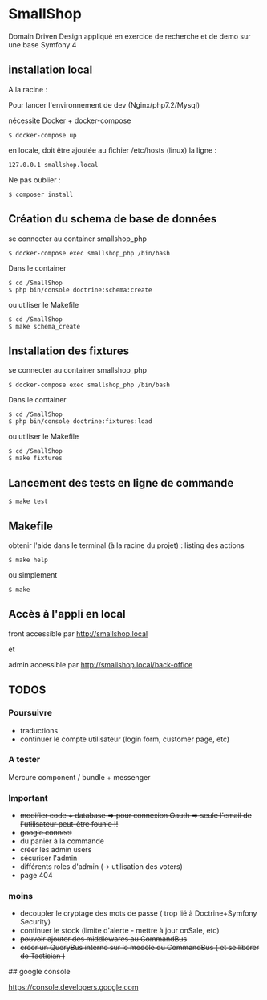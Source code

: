 # SmallShop

Domain Driven Design appliqué en exercice de recherche et de demo sur une base Symfony 4

## installation local

A la racine :

Pour lancer l'environnement de dev (Nginx/php7.2/Mysql)

nécessite Docker + docker-compose

```
$ docker-compose up
```

en locale, doit être ajoutée au fichier /etc/hosts (linux) la ligne :

```
127.0.0.1 smallshop.local
```

Ne pas oublier :

```
$ composer install
```
## Création du schema de base de données

se connecter au container smallshop_php

```
$ docker-compose exec smallshop_php /bin/bash
```

Dans le container

```
$ cd /SmallShop
$ php bin/console doctrine:schema:create
```

ou utiliser le Makefile

```
$ cd /SmallShop
$ make schema_create
```

## Installation des fixtures

se connecter au container smallshop_php

```
$ docker-compose exec smallshop_php /bin/bash
```

Dans le container

```
$ cd /SmallShop
$ php bin/console doctrine:fixtures:load
```

ou utiliser le Makefile

```
$ cd /SmallShop
$ make fixtures
```

## Lancement des tests en ligne de commande

```
$ make test
```

## Makefile

obtenir l'aide dans le terminal (à la racine du projet) : listing des actions

```
$ make help
```

ou simplement 

```
$ make
```

## Accès à l'appli en local

front accessible par http://smallshop.local

et

admin accessible par http://smallshop.local/back-office

## TODOS

### Poursuivre

- traductions
- continuer le compte utilisateur (login form, customer page, etc)

### A tester

Mercure component / bundle + messenger

### Important

- ~~modifier code + database => pour connexion Oauth => seule l'email de l'utilisateur peut-être founie !!~~
- ~~google connect~~
- du panier à la commande
- créer les admin users
- sécuriser l'admin
- différents roles d'admin (-> utilisation des voters)
- page 404

### moins

- decoupler le cryptage des mots de passe ( trop lié à Doctrine+Symfony Security)
- continuer le stock (limite d'alerte - mettre à jour onSale, etc)
- ~~pouvoir ajouter des middlewares au CommandBus~~
- ~~créer un QueryBus interne sur le modèle du CommandBus ( et se libérer de Tactician )~~


## google console

https://console.developers.google.com
